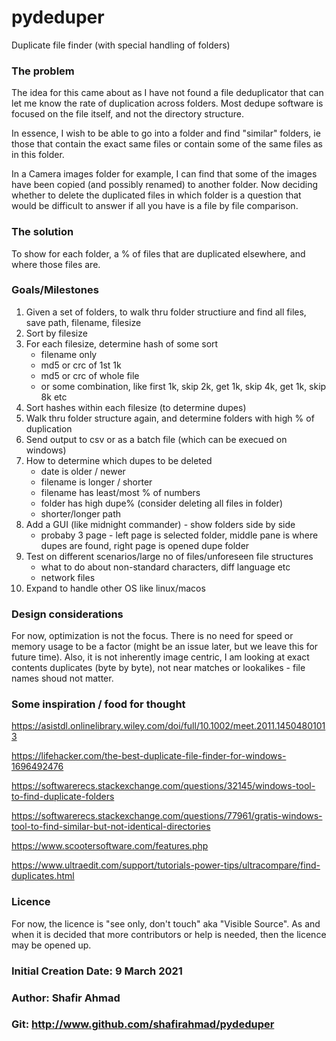 # pydeduper
Duplicate file finder (with special handling of folders)

### The problem
The idea for this came about as I have not found a file deduplicator that can let me know the rate of duplication across folders. Most dedupe software is focused on the file itself, and not the directory structure.

In essence, I wish to be able to go into a folder and find "similar" folders, ie those that contain the exact same files or contain some of the same files as in this folder.

In a Camera images folder for example, I can find that some of the images have been copied (and possibly renamed) to another folder. Now deciding whether to delete the duplicated files in which folder is a question that would be difficult to answer if all you have is a file by file comparison. 

### The solution
To show for each folder, a % of files that are duplicated elsewhere, and where those files are.

### Goals/Milestones
1. Given a set of folders, to walk thru folder structiure and find all files, save path, filename, filesize
2. Sort by filesize
3. For each filesize, determine hash of some sort
    - filename only
    - md5 or crc of 1st 1k
    - md5 or crc of whole file
    - or some combination, like first 1k, skip 2k, get 1k, skip 4k, get 1k, skip 8k etc
4. Sort hashes within each filesize (to determine dupes)
5. Walk thru folder structure again, and determine folders with high % of duplication
6. Send output to csv or as a batch file (which can be execued on windows)
7. How to determine which dupes to be deleted
    - date is older / newer
    - filename is longer / shorter
    - filename has least/most % of numbers
    - folder has high dupe% (consider deleting all files in folder)
    - shorter/longer path
8. Add a GUI (like midnight commander) - show folders side by side
    - probaby 3 page - left page is selected folder, middle pane is where dupes are found, right page is opened dupe folder
9. Test on different scenarios/large no of files/unforeseen file structures
    - what to do about non-standard characters, diff language etc
    - network files
10. Expand to handle other OS like linux/macos

### Design considerations
For now, optimization is not the focus. There is no need for speed or memory usage to be a factor (might be an issue later, but we leave this for future time).
Also, it is not inherently image centric, I am looking at exact contents duplicates (byte by byte), not near matches or lookalikes - file names shoud not matter. 

### Some inspiration / food for thought
https://asistdl.onlinelibrary.wiley.com/doi/full/10.1002/meet.2011.14504801013

https://lifehacker.com/the-best-duplicate-file-finder-for-windows-1696492476

https://softwarerecs.stackexchange.com/questions/32145/windows-tool-to-find-duplicate-folders

https://softwarerecs.stackexchange.com/questions/77961/gratis-windows-tool-to-find-similar-but-not-identical-directories

https://www.scootersoftware.com/features.php

https://www.ultraedit.com/support/tutorials-power-tips/ultracompare/find-duplicates.html

### Licence
For now, the licence is "see only, don't touch" aka "Visible Source". As and when it is decided that more contributors or help is needed, then the licence may be opened up.

### Initial Creation Date: 9 March 2021
### Author: Shafir Ahmad
### Git: http://www.github.com/shafirahmad/pydeduper
